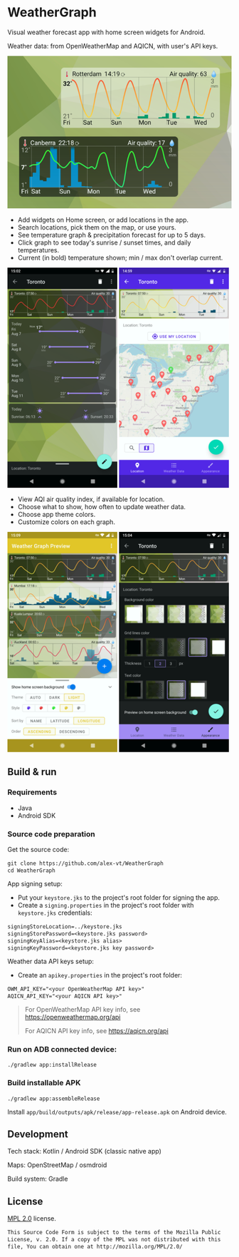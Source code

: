 # WeatherGraph

Visual weather forecast app with home screen widgets for Android.

Weather data: from OpenWeatherMap and AQICN, with user's API keys.

[<img src="example/example.png"/>](example/example.png)

* Add widgets on Home screen, or add locations in the app.
* Search locations, pick them on the map, or use yours.
* See temperature graph & precipitation forecast for up to 5 days.
* Click graph to see today's sunrise / sunset times, and daily temperatures.
* Current (in bold) temperature shown; min / max don't overlap current. 

[<img src="example/example2.png" width="49%"/>](example/example2.png)
[<img src="example/example3.png" width="49%"/>](example/example3.png)

* View AQI air quality index, if available for location.
* Choose what to show, how often to update weather data.
* Choose app theme colors.
* Customize colors on each graph.

[<img src="example/example4.png" width="49%"/>](example/example4.png)
[<img src="example/example5.png" width="49%"/>](example/example5.png)


## Build & run

### Requirements

* Java
* Android SDK

### Source code preparation

Get the source code:

```
git clone https://github.com/alex-vt/WeatherGraph
cd WeatherGraph
```

App signing setup:

* Put your `keystore.jks` to the project's root folder for signing the app.
* Create a `signing.properties` in the project's root folder with `keystore.jks` credentials:

```
signingStoreLocation=../keystore.jks
signingStorePassword=<keystore.jks password>
signingKeyAlias=<keystore.jks alias>
signingKeyPassword=<keystore.jks key password>
```

Weather data API keys setup:

* Create an `apikey.properties` in the project's root folder:

```
OWM_API_KEY="<your OpenWeatherMap API key>"
AQICN_API_KEY="<your AQICN API key>"
```

> For OpenWeatherMap API key info, see https://openweathermap.org/api
>
> For AQICN API key info, see https://aqicn.org/api


### Run on ADB connected device:

```
./gradlew app:installRelease
```

### Build installable APK

```
./gradlew app:assembleRelease
```

Install `app/build/outputs/apk/release/app-release.apk` on Android device.


## Development

Tech stack: Kotlin / Android SDK (classic native app)

Maps: OpenStreetMap / osmdroid

Build system: Gradle


## License

[MPL 2.0](LICENSE) license.

```
This Source Code Form is subject to the terms of the Mozilla Public
License, v. 2.0. If a copy of the MPL was not distributed with this
file, You can obtain one at http://mozilla.org/MPL/2.0/
```
